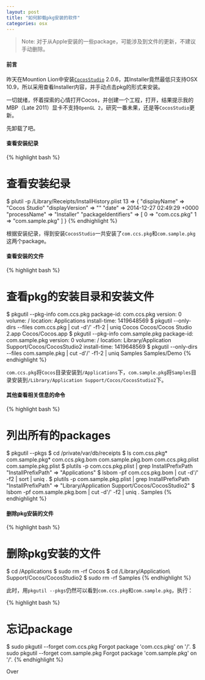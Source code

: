 ```yaml
---
layout: post
title: "如何卸载pkg安装的软件"
categories: osx
---
```


> Note: 对于从Apple安装的一些package，可能涉及到文件的更新，不建议手动删除。

#### 前言
昨天在Mountion Lion中安装[`CocosStudio`][1] 2.0.6，其Installer竟然最低只支持OSX 10.9，所以采用查看Installer内容，并手动点击pkg的形式来安装。

一切就绪，怀着探索的心情打开Cocos，并创建一个工程，打开，结果提示我的MBP（Late 2011）显卡不支持`OpenGL 2`，研究一番未果，还是等`CocosStudio`更新。

先卸载了吧。

#### 查看安装纪录

{% highlight bash %}
# 查看安装纪录
$ plutil -p /Library/Receipts/InstallHistory.plist
  13 => {
    "displayName" => "Cocos Studio"
    "displayVersion" => ""
    "date" => 2014-12-27 02:49:29 +0000
    "processName" => "Installer"
    "packageIdentifiers" => [
      0 => "com.ccs.pkg"
      1 => "com.sample.pkg"
    ]
  }
{% endhighlight %}

根据安装纪录，得到安装`CocosStudio`一共安装了`com.ccs.pkg`和`com.sample.pkg`这两个package。


#### 查看安装的文件

{% highlight bash %}
# 查看pkg的安装目录和安装文件
$ pkgutil --pkg-info com.ccs.pkg
package-id: com.ccs.pkg
version: 0
volume: /
location: Applications
install-time: 1419648569
$ pkgutil --only-dirs --files com.ccs.pkg | cut -d'/' -f1-2 | uniq
Cocos
Cocos/Cocos Studio 2.app
Cocos/Cocos.app
$ pkgutil --pkg-info com.sample.pkg
package-id: com.sample.pkg
version: 0
volume: /
location: Library/Application Support/Cocos/CocosStudio2
install-time: 1419648569
$ pkgutil --only-dirs --files com.sample.pkg | cut -d'/' -f1-2 | uniq
Samples
Samples/Demo
{% endhighlight %}

`com.ccs.pkg`将`Cocos`目录安装到`/Applications`下，`com.sample.pkg`将`Samples`目录安装到`/Library/Application Support/Cocos/CocosStudio2`下。


#### 其他查看相关信息的命令
{% highlight bash %}
# 列出所有的packages
$ pkgutil --pkgs
$ cd /private/var/db/receipts
$ ls com.css.pkg* com.sample.pkg*
com.ccs.pkg.bom      com.sample.pkg.bom
com.ccs.pkg.plist    com.sample.pkg.plist
$ plutils -p com.ccs.pkg.plist | grep InstallPrefixPath
  "InstallPrefixPath" => "Applications"
$ lsbom -pf com.ccs.pkg.bom | cut -d'/' -f2 | sort | uniq
.
$ plutils -p com.sample.pkg.plist | grep InstallPrefixPath
  "InstallPrefixPath" => "Library/Application Support/Cocos/CocosStudio2"
$ lsbom -pf com.sample.pkg.bom | cut -d'/' -f2 | uniq
.
Samples
{% endhighlight %}

#### 删除pkg安装的文件
{% highlight bash %}
# 删除pkg安装的文件
$ cd /Applications
$ sudo rm -rf Cocos 
$ cd /Library/Application\ Support/Cocos/CocosStudio2
$ sudo rm -rf Samples
{% endhighlight %}

此时，用`pkgutil --pkgs`仍然可以看到`com.ccs.pkg`和`com.sample.pkg`，执行：

{% highlight bash %}
# 忘记package
$ sudo pkgutil --forget com.ccs.pkg
Forgot package 'com.ccs.pkg' on '/'.
$ sudo pkgutil --forget com.sample.pkg
Forgot package 'com.sample.pkg' on '/'.
{% endhighlight %}

Over

[1]: http://www.cocos2d-x.org/download



